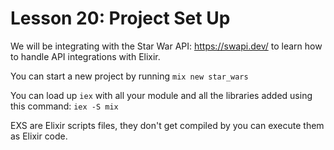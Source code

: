 # Lesson 20: Project Set Up

We will be integrating with the Star War API: https://swapi.dev/ to learn how to handle API integrations with Elixir.

You can start a new project by running `mix new star_wars`

You can load up `iex` with all your module and all the libraries added using this command: `iex -S mix`

EXS are Elixir scripts files, they don't get compiled by you can execute them as Elixir code.